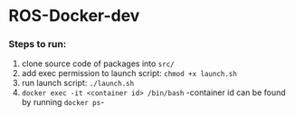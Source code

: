 # ROS-Docker-dev

### Steps to run:

1. clone source code of packages into `src/`
2. add exec permission to launch script: `chmod +x launch.sh`
3. run launch script: `./launch.sh`
4. `docker exec -it <container id> /bin/bash` -container id can be found by running `docker ps`-
